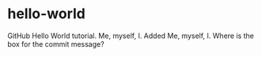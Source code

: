 # hello-world
GitHub Hello World tutorial.
Me, myself, I.
Added Me, myself, I.
Where is the box for the commit message?
